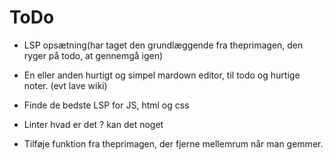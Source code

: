 # ToDo

- LSP opsætning(har taget den grundlæggende fra theprimagen, den ryger på todo, at gennemgå igen)

- En eller anden hurtigt og simpel mardown editor, til todo og hurtige noter. (evt lave wiki)

- Finde de bedste LSP for JS, html og css

- Linter hvad er det ? kan det noget

- Tilføje funktion fra theprimagen, der fjerne mellemrum når man gemmer.


